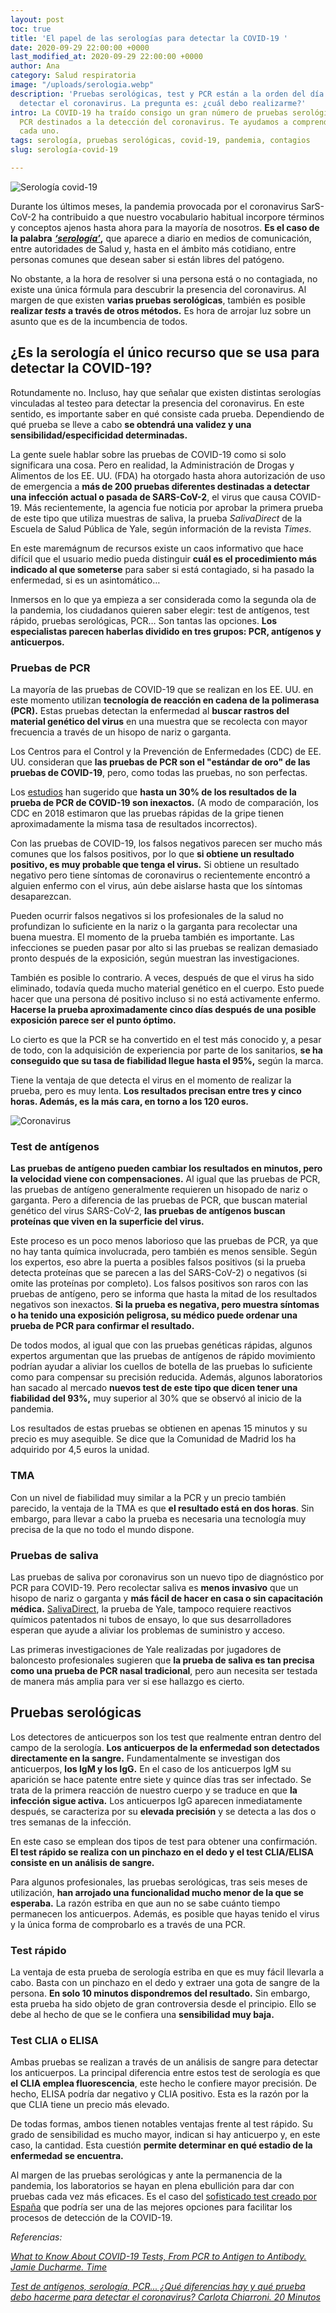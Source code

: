```yaml
---
layout: post
toc: true
title: 'El papel de las serologías para detectar la COVID-19 '
date: 2020-09-29 22:00:00 +0000
last_modified_at: 2020-09-29 22:00:00 +0000
author: Ana
category: Salud respiratoria
image: "/uploads/serologia.webp"
description: 'Pruebas serológicas, test y PCR están a la orden del día a la hora de
  detectar el coronavirus. La pregunta es: ¿cuál debo realizarme?'
intro: La COVID-19 ha traído consigo un gran número de pruebas serológicas, test y
  PCR destinados a la detección del coronavirus. Te ayudamos a comprender cómo funciona
  cada uno.
tags: serología, pruebas serológicas, covid-19, pandemia, contagios
slug: serología-covid-19

---
```

![Serología covid-19](/uploads/serologia.webp "Prueba covid-19")

Durante los últimos meses, la pandemia provocada por el coronavirus SarS-CoV-2 ha contribuido a que nuestro vocabulario habitual incorpore términos y conceptos ajenos hasta ahora para la mayoría de nosotros. **Es el caso de la palabra** [**_‘serología’_**](https://definicion.de/serologia/)**,** que aparece a diario en medios de comunicación, entre autoridades de Salud y, hasta en el ámbito más cotidiano, entre personas comunes que desean saber si están libres del patógeno.

No obstante, a la hora de resolver si una persona está o no contagiada, no existe una única fórmula para descubrir la presencia del coronavirus. Al margen de que existen **varias pruebas serológicas**, también es posible **realizar _tests_ a través de otros métodos.** Es hora de arrojar luz sobre un asunto que es de la incumbencia de todos.

## ¿Es la serología el único recurso que se usa para detectar la COVID-19?

Rotundamente no. Incluso, hay que señalar que existen distintas serologías vinculadas al testeo para detectar la presencia del coronavirus. En este sentido, es importante saber en qué consiste cada prueba. Dependiendo de qué prueba se lleve a cabo **se obtendrá una validez y una sensibilidad/especificidad determinadas.**

La gente suele hablar sobre las pruebas de COVID-19 como si solo significara una cosa. Pero en realidad, la Administración de Drogas y Alimentos de los EE. UU. (FDA) ha otorgado hasta ahora autorización de uso de emergencia a **más de 200 pruebas diferentes destinadas a detectar una infección actual o pasada de SARS-CoV-2**, el virus que causa COVID-19. Más recientemente, la agencia fue noticia por aprobar la primera prueba de este tipo que utiliza muestras de saliva, la prueba _SalivaDirect_ de la Escuela de Salud Pública de Yale, según información de la revista _Times_.

En este maremágnum de recursos existe un caos informativo que hace difícil que el usuario medio pueda distinguir **cuál es el procedimiento más indicado al que someterse** para saber si está contagiado, si ha pasado la enfermedad, si es un asintomático…

Inmersos en lo que ya empieza a ser considerada como la segunda ola de la pandemia, los ciudadanos quieren saber elegir: test de antígenos, test rápido, pruebas serológicas, PCR… Son tantas las opciones. **Los especialistas parecen haberlas dividido en tres grupos: PCR, antígenos y anticuerpos.**

### Pruebas de PCR

La mayoría de las pruebas de COVID-19 que se realizan en los EE. UU. en este momento utilizan **tecnología de reacción en cadena de la polimerasa (PCR).** Estas pruebas detectan la enfermedad al **buscar rastros del material genético del virus** en una muestra que se recolecta con mayor frecuencia a través de un hisopo de nariz o garganta.

Los Centros para el Control y la Prevención de Enfermedades (CDC) de EE. UU. consideran que **las pruebas de PCR son el "estándar de oro" de las pruebas de COVID-19**, pero, como todas las pruebas, no son perfectas.

Los [estudios](https://www.nejm.org/doi/full/10.1056/NEJMp2015897) han sugerido que **hasta un 30% de los resultados de la prueba de PCR de COVID-19 son inexactos.** (A modo de comparación, los CDC en 2018 estimaron que las pruebas rápidas de la gripe tienen aproximadamente la misma tasa de resultados incorrectos).

Con las pruebas de COVID-19, los falsos negativos parecen ser mucho más comunes que los falsos positivos, por lo que **si obtiene un resultado positivo, es muy probable que tenga el virus.** Si obtiene un resultado negativo pero tiene síntomas de coronavirus o recientemente encontró a alguien enfermo con el virus, aún debe aislarse hasta que los síntomas desaparezcan.

Pueden ocurrir falsos negativos si los profesionales de la salud no profundizan lo suficiente en la nariz o la garganta para recolectar una buena muestra. El momento de la prueba también es importante. Las infecciones se pueden pasar por alto si las pruebas se realizan demasiado pronto después de la exposición, según muestran las investigaciones.

También es posible lo contrario. A veces, después de que el virus ha sido eliminado, todavía queda mucho material genético en el cuerpo. Esto puede hacer que una persona dé positivo incluso si no está activamente enfermo. **Hacerse la prueba aproximadamente cinco días después de una posible exposición parece ser el punto óptimo.**

Lo cierto es que la PCR se ha convertido en el test más conocido y, a pesar de todo, con la adquisición de experiencia por parte de los sanitarios, **se ha conseguido que su tasa de fiabilidad llegue hasta el 95%,** según la marca.

Tiene la ventaja de que detecta el virus en el momento de realizar la prueba, pero es muy lenta. **Los resultados precisan entre tres y cinco horas. Además, es la más cara, en torno a los 120 euros.**

![Coronavirus](/uploads/covid-19.webp "Covid-19")

### Test de antígenos

**Las pruebas de antígeno pueden cambiar los resultados en minutos, pero la velocidad viene con compensaciones.** Al igual que las pruebas de PCR, las pruebas de antígeno generalmente requieren un hisopado de nariz o garganta. Pero a diferencia de las pruebas de PCR, que buscan material genético del virus SARS-CoV-2, **las pruebas de antígenos buscan proteínas que viven en la superficie del virus.**

Este proceso es un poco menos laborioso que las pruebas de PCR, ya que no hay tanta química involucrada, pero también es menos sensible. Según los expertos, eso abre la puerta a posibles falsos positivos (si la prueba detecta proteínas que se parecen a las del SARS-CoV-2) o negativos (si omite las proteínas por completo). Los falsos positivos son raros con las pruebas de antígeno, pero se informa que hasta la mitad de los resultados negativos son inexactos. **Si la prueba es negativa, pero muestra síntomas o ha tenido una exposición peligrosa, su médico puede ordenar una prueba de PCR para confirmar el resultado.**

De todos modos, al igual que con las pruebas genéticas rápidas, algunos expertos argumentan que las pruebas de antígenos de rápido movimiento podrían ayudar a aliviar los cuellos de botella de las pruebas lo suficiente como para compensar su precisión reducida. Además, algunos laboratorios han sacado al mercado **nuevos test de este tipo que dicen tener una fiabilidad del 93%,** muy superior al 30% que se observó al inicio de la pandemia.

Los resultados de estas pruebas se obtienen en apenas 15 minutos y su precio es muy asequible. Se dice que la Comunidad de Madrid los ha adquirido por 4,5 euros la unidad.

### TMA

Con un nivel de fiabilidad muy similar a la PCR y un precio también parecido, la ventaja de la TMA es que **el resultado está en dos horas**. Sin embargo, para llevar a cabo la prueba es necesaria una tecnología muy precisa de la que no todo el mundo dispone.

### Pruebas de saliva

Las pruebas de saliva por coronavirus son un nuevo tipo de diagnóstico por PCR para COVID-19. Pero recolectar saliva es **menos invasivo** que un hisopo de nariz o garganta y **más fácil de hacer en casa o sin capacitación médica.** [SalivaDirect](https://news.yale.edu/2020/08/15/yales-rapid-covid-19-saliva-test-receives-fda-emergency-use-authorization), la prueba de Yale, tampoco requiere reactivos químicos patentados ni tubos de ensayo, lo que sus desarrolladores esperan que ayude a aliviar los problemas de suministro y acceso.

Las primeras investigaciones de Yale realizadas por jugadores de baloncesto profesionales sugieren que **la prueba de saliva es tan precisa como una prueba de PCR nasal tradicional**, pero aun necesita ser testada de manera más amplia para ver si ese hallazgo es cierto.

## Pruebas serológicas

Los detectores de anticuerpos son los test que realmente entran dentro del campo de la serología. **Los anticuerpos de la enfermedad son detectados directamente en la sangre.** Fundamentalmente se investigan dos anticuerpos, **los IgM y los IgG.** En el caso de los anticuerpos IgM su aparición se hace patente entre siete y quince días tras ser infectado. Se trata de la primera reacción de nuestro cuerpo y se traduce en que **la infección sigue activa.** Los anticuerpos IgG aparecen inmediatamente después, se caracteriza por su **elevada precisión** y se detecta a las dos o tres semanas de la infección.

En este caso se emplean dos tipos de test para obtener una confirmación. **El test rápido se realiza con un pinchazo en el dedo y el test CLIA/ELISA consiste en un análisis de sangre.**

Para algunos profesionales, las pruebas serológicas, tras seis meses de utilización, **han arrojado una funcionalidad mucho menor de la que se esperaba.** La razón estriba en que aun no se sabe cuánto tiempo permanecen los anticuerpos. Además, es posible que hayas tenido el virus y la única forma de comprobarlo es a través de una PCR.

### Test rápido

La ventaja de esta prueba de serología estriba en que es muy fácil llevarla a cabo. Basta con un pinchazo en el dedo y extraer una gota de sangre de la persona. **En solo 10 minutos dispondremos del resultado.** Sin embargo, esta prueba ha sido objeto de gran controversia desde el principio. Ello se debe al hecho de que se le confiera una **sensibilidad muy baja.**

### Test CLIA o ELISA

Ambas pruebas se realizan a través de un análisis de sangre para detectar los anticuerpos. La principal diferencia entre estos test de serología es que **el CLIA emplea fluorescencia**, este hecho le confiere mayor precisión. De hecho, ELISA podría dar negativo y CLIA positivo. Esta es la razón por la que CLIA tiene un precio más elevado.

De todas formas, ambos tienen notables ventajas frente al test rápido. Su grado de sensibilidad es mucho mayor, indican si hay anticuerpo y, en este caso, la cantidad. Esta cuestión **permite determinar en qué estadio de la enfermedad se encuentra.**

Al margen de las pruebas serológicas y ante la permanencia de la pandemia, los laboratorios se hayan en plena ebullición para dar con pruebas cada vez más eficaces. Es el caso del [sofisticado test creado por España](https://www.20minutos.es/noticia/4379218/0/espana-test-covid-treinta-minutos-no-necesitaran-laboratorios-tecnicos/?autoref=true) que podría ser una de las mejores opciones para facilitar los procesos de detección de la COVID-19.

_Referencias:_

[_What to Know About COVID-19 Tests, From PCR to Antigen to Antibody. Jamie Ducharme. Time_](https://time.com/5880255/covid-19-tests-types/#:\~:text=These%20COVID%2D19%20tests%20fall,Dr.)

[_Test de antígenos, serología, PCR... ¿Qué diferencias hay y qué prueba debo hacerme para detectar el coronavirus? Carlota Chiarroni. 20 Minutos_](https://www.20minutos.es/noticia/4384668/0/test-antigenos-serologia-test-rapido-pcr-coronavirus-pruebas/?autoref=true)
